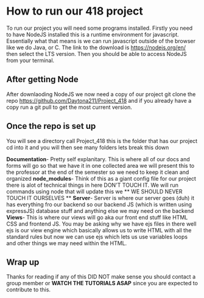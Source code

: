 # How to run our 418 project
To run our project you will need some programs installed. Firstly you need to have NodeJS installed this is a runtime environment for
javascript. Essentially what that means is we can run javascript outside of the browser like we do Java, or C. The link to the download is https://nodejs.org/en/ then select the LTS version. Then you should be able to access NodeJS from your terminal.

## After getting Node
After downlaoding NodeJS we now need a copy of our project git clone the repo https://github.com/Daytona211/Project_418 and if you already have a copy run a git pull to get the most current version.

## Once the repo is set up
You will see a directory call Project_418 this is the folder that has our project cd into it and you will then see many folders lets break this down

**Documentation**- Pretty self explanitary. This is where all of our docs and forms will go so that we have it in one collected area we
will present this to the professor at the end of the semester so we need to keep it clean and organized
**node_modules**- Think of this as a giant config file for our project there is alot of technical things in here DON'T TOUCH IT. We will
run commands using node that will update this we ** WE SHOULD NEVER TOUCH IT OURSELVES **
**Server**- Server is where our server goes (duh) it has everything fro our backend so our backend JS (which is written using expressJS)
database stuff and anything else we may need on the backend
**Views**- This is where our views will go aka our front end stuff like HTML CSS and frontend JS. You may be asking why we have ejs files
in there well ejs is our view engine which basically allows us to write HTML with all the standard rules but now we can use ejs which lets
us use variables loops and other things we may need within the HTML.

## Wrap up
Thanks for reading if any of this DID NOT make sense you should contact a group member or **WATCH THE TUTORIALS ASAP** since you are
expected to contribute to this.
